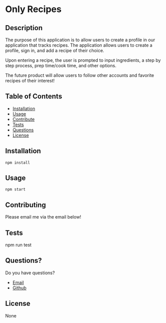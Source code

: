 # Only Recipes

## Description

The purpose of this application is to allow users to create a profile in our application that tracks recipes. The application
allows users to create a profile, sign in, and add a recipe of their choice. 

Upon entering a recipe, the user is prompted to input ingredients, a step by step process, prep time/cook time, and other options.

The future product will allow users to follow other accounts and favorite recipes of their interest!

## Table of Contents

- [Installation](#Installation)
- [Usage](#Usage)
- [Contribute](#Contribute)
- [Tests](#Tests)
- [Questions](#Questions)
- [License](#License)

## Installation

```
npm install
```

## Usage

```
npm start
```

## Contributing

Please email me via the email below!

## Tests

npm run test

## Questions?

Do you have questions?
- [Email](mailto:avaloserick97@gmail.com)
- [Github](https://github.com/erickjavalos)

## License

None
